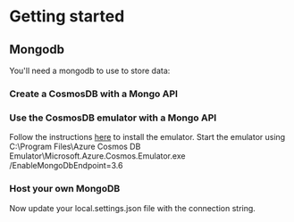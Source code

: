 # Getting started

## Mongodb 
You'll need a mongodb to use to store data:
### Create a CosmosDB with a Mongo API
### Use the CosmosDB emulator with a Mongo API
Follow the instructions [here](https://docs.microsoft.com/en-us/azure/cosmos-db/local-emulator#installation) to install the emulator.
Start the emulator using C:\Program Files\Azure Cosmos DB Emulator\Microsoft.Azure.Cosmos.Emulator.exe /EnableMongoDbEndpoint=3.6
### Host your own MongoDB

Now update your local.settings.json file with the connection string.

